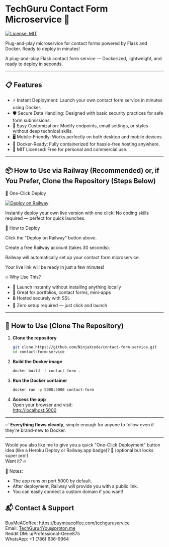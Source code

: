 # TechGuru Contact Form Microservice 🚀

[![License: MIT](https://img.shields.io/badge/License-MIT-yellow.svg)](LICENSE)

Plug-and-play microservice for contact forms powered by Flask and Docker. Ready to deploy in minutes!

A plug-and-play Flask contact form service — Dockerized, lightweight, and ready to deploy in seconds.

---

## 📋 Features

- ⚡ Instant Deployment: Launch your own contact form service in minutes using Docker.
- 🛡️ Secure Data Handling: Designed with basic security practices for safe form submissions.
- 🔧 Easy Customization: Modify endpoints, email settings, or styles without deep technical skills.
- 🖥️ Mobile-Friendly: Works perfectly on both desktop and mobile devices.
- 🐳 Docker-Ready: Fully containerized for hassle-free hosting anywhere.
- 📜 MIT Licensed: Free for personal and commercial use.

---

## 📦 How to Use via Railway (Recommended) or, if You Prefer, Clone the Repository (Steps Below)

🚀 One-Click Deploy

[![Deploy on Railway](https://railway.com/button.svg)](https://railway.com/template/pDM1dq?referralCode=IZm0WS)

Instantly deploy your own live version with one click!
No coding skills required — perfect for quick launches.

🔧 How to Deploy

Click the "Deploy on Railway" button above.

Create a free Railway account (takes 30 seconds).

Railway will automatically set up your contact form microservice.

Your live link will be ready in just a few minutes!

🔥 Why Use This?
-  🚀 Launch instantly without installing anything locally
-  💼 Great for portfolios, contact forms, mini-apps
-  🔒 Hosted securely with SSL
-  🧠 Zero setup required — just click and launch


---

## 🚀 How to Use (Clone The Repository)

1. **Clone the repository**  
   ```bash
   git clone https://github.com/NinjaXcode/contact-form-service.git
   cd contact-form-service
   ```

2. **Build the Docker image**  
   ```bash
   docker build -t contact-form .
   ```

3. **Run the Docker container**  
   ```bash
   docker run -p 5000:5000 contact-form
   ```

4. **Access the app**  
   Open your browser and visit:  
   [http://localhost:5000](http://localhost:5000)

---

✅ **Everything flows cleanly**, simple enough for anyone to follow even if they’re brand-new to Docker.

---

Would you also like me to give you a quick "One-Click Deployment" button idea (like a Heroku Deploy or Railway.app badge)? 🚀 (optional but looks super pro!)  
Want it? 🔥

 📄 Notes:
 
-  The app runs on port 5000 by default.
-  After deployment, Railway will provide you with a public link.
-  You can easily connect a custom domain if you want!
  

## 📬 Contact & Support
BuyMeACoffee: https://buymeacoffee.com/techguruservice  
Email: TechGuru4You@proton.me  
Reddit DM: u/Professional-Gene875  
WhatsApp: +1 (786) 636-9964

